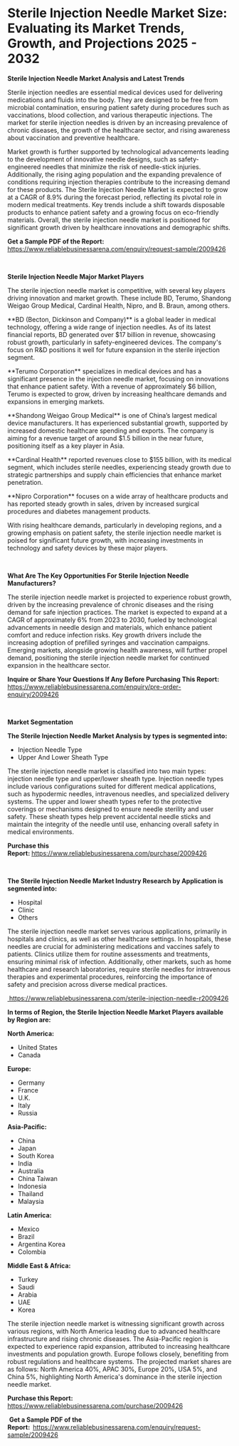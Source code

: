 <p><h1>Sterile Injection Needle Market Size: Evaluating its Market Trends, Growth, and Projections 2025 - 2032</h1></p><p><strong>Sterile Injection Needle Market Analysis and Latest Trends</strong></p>
<p><p>Sterile injection needles are essential medical devices used for delivering medications and fluids into the body. They are designed to be free from microbial contamination, ensuring patient safety during procedures such as vaccinations, blood collection, and various therapeutic injections. The market for sterile injection needles is driven by an increasing prevalence of chronic diseases, the growth of the healthcare sector, and rising awareness about vaccination and preventive healthcare.</p><p>Market growth is further supported by technological advancements leading to the development of innovative needle designs, such as safety-engineered needles that minimize the risk of needle-stick injuries. Additionally, the rising aging population and the expanding prevalence of conditions requiring injection therapies contribute to the increasing demand for these products. The Sterile Injection Needle Market is expected to grow at a CAGR of 8.9% during the forecast period, reflecting its pivotal role in modern medical treatments. Key trends include a shift towards disposable products to enhance patient safety and a growing focus on eco-friendly materials. Overall, the sterile injection needle market is positioned for significant growth driven by healthcare innovations and demographic shifts.</p></p>
<p><strong>Get a Sample PDF of the Report:&nbsp;</strong> <a href="https://www.reliablebusinessarena.com/enquiry/request-sample/2009426?utm_campaign=2110&utm_medium=2&utm_source=Github&utm_content=ia&utm_term=13042025&utm_id=sterile-injection-needle">https://www.reliablebusinessarena.com/enquiry/request-sample/2009426</a></p>
<p>&nbsp;</p>
<p><strong>Sterile Injection Needle Major Market Players</strong></p>
<p><p>The sterile injection needle market is competitive, with several key players driving innovation and market growth. These include BD, Terumo, Shandong Weigao Group Medical, Cardinal Health, Nipro, and B. Braun, among others.</p><p>**BD (Becton, Dickinson and Company)** is a global leader in medical technology, offering a wide range of injection needles. As of its latest financial reports, BD generated over $17 billion in revenue, showcasing robust growth, particularly in safety-engineered devices. The company's focus on R&D positions it well for future expansion in the sterile injection segment.</p><p>**Terumo Corporation** specializes in medical devices and has a significant presence in the injection needle market, focusing on innovations that enhance patient safety. With a revenue of approximately $6 billion, Terumo is expected to grow, driven by increasing healthcare demands and expansions in emerging markets.</p><p>**Shandong Weigao Group Medical** is one of China’s largest medical device manufacturers. It has experienced substantial growth, supported by increased domestic healthcare spending and exports. The company is aiming for a revenue target of around $1.5 billion in the near future, positioning itself as a key player in Asia.</p><p>**Cardinal Health** reported revenues close to $155 billion, with its medical segment, which includes sterile needles, experiencing steady growth due to strategic partnerships and supply chain efficiencies that enhance market penetration.</p><p>**Nipro Corporation** focuses on a wide array of healthcare products and has reported steady growth in sales, driven by increased surgical procedures and diabetes management products. </p><p>With rising healthcare demands, particularly in developing regions, and a growing emphasis on patient safety, the sterile injection needle market is poised for significant future growth, with increasing investments in technology and safety devices by these major players.</p></p>
<p>&nbsp;</p>
<p><strong>What Are The Key Opportunities For Sterile Injection Needle Manufacturers?</strong></p>
<p><p>The sterile injection needle market is projected to experience robust growth, driven by the increasing prevalence of chronic diseases and the rising demand for safe injection practices. The market is expected to expand at a CAGR of approximately 6% from 2023 to 2030, fueled by technological advancements in needle design and materials, which enhance patient comfort and reduce infection risks. Key growth drivers include the increasing adoption of prefilled syringes and vaccination campaigns. Emerging markets, alongside growing health awareness, will further propel demand, positioning the sterile injection needle market for continued expansion in the healthcare sector.</p></p>
<p><strong>Inquire or Share Your Questions If Any Before Purchasing This Report:</strong> <a href="https://www.reliablebusinessarena.com/enquiry/pre-order-enquiry/2009426?utm_campaign=2110&utm_medium=2&utm_source=Github&utm_content=ia&utm_term=13042025&utm_id=sterile-injection-needle">https://www.reliablebusinessarena.com/enquiry/pre-order-enquiry/2009426</a></p>
<p>&nbsp;</p>
<p><strong>Market Segmentation</strong></p>
<p><strong>The Sterile Injection Needle Market Analysis by types is segmented into:</strong></p>
<p><ul><li>Injection Needle Type</li><li>Upper And Lower Sheath Type</li></ul></p>
<p><p>The sterile injection needle market is classified into two main types: injection needle type and upper/lower sheath type. Injection needle types include various configurations suited for different medical applications, such as hypodermic needles, intravenous needles, and specialized delivery systems. The upper and lower sheath types refer to the protective coverings or mechanisms designed to ensure needle sterility and user safety. These sheath types help prevent accidental needle sticks and maintain the integrity of the needle until use, enhancing overall safety in medical environments.</p></p>
<p><strong>Purchase this Report:&nbsp;</strong><a href="https://www.reliablebusinessarena.com/purchase/2009426?utm_campaign=2110&utm_medium=2&utm_source=Github&utm_content=ia&utm_term=13042025&utm_id=sterile-injection-needle">https://www.reliablebusinessarena.com/purchase/2009426</a></p>
<p>&nbsp;</p>
<p><strong>The Sterile Injection Needle Market Industry Research by Application is segmented into:</strong></p>
<p><ul><li>Hospital</li><li>Clinic</li><li>Others</li></ul></p>
<p><p>The sterile injection needle market serves various applications, primarily in hospitals and clinics, as well as other healthcare settings. In hospitals, these needles are crucial for administering medications and vaccines safely to patients. Clinics utilize them for routine assessments and treatments, ensuring minimal risk of infection. Additionally, other markets, such as home healthcare and research laboratories, require sterile needles for intravenous therapies and experimental procedures, reinforcing the importance of safety and precision across diverse medical practices.</p></p>
<p><a href="https://www.reliablebusinessarena.com/sterile-injection-needle-r2009426?utm_campaign=2110&utm_medium=2&utm_source=Github&utm_content=ia&utm_term=13042025&utm_id=sterile-injection-needle">&nbsp;https://www.reliablebusinessarena.com/sterile-injection-needle-r2009426</a></p>
<p><strong>In terms of Region, the Sterile Injection Needle Market Players available by Region are:</strong></p>
<p>
    <p> <strong> North America: </strong>
        <ul>
            <li>United States</li>
            <li>Canada</li>
        </ul>
        </p> 
    <p> <strong> Europe: </strong>
        <ul>
            <li>Germany</li>
            <li>France</li>
            <li>U.K.</li>
            <li>Italy</li>
            <li>Russia</li>
        </ul>
        </p> 
    <p> <strong> Asia-Pacific: </strong>
        <ul>
            <li>China</li>
            <li>Japan</li>
            <li>South Korea</li>
            <li>India</li>
            <li>Australia</li>
            <li>China Taiwan</li>
            <li>Indonesia</li>
            <li>Thailand</li>
            <li>Malaysia</li>
        </ul>
        </p> 
    <p> <strong> Latin America: </strong>
        <ul>
            <li>Mexico</li>
            <li>Brazil</li>
            <li>Argentina Korea</li>
            <li>Colombia</li>
        </ul>
        </p> 
    <p> <strong> Middle East & Africa: </strong>
        <ul>
            <li>Turkey</li>
            <li>Saudi</li>
            <li>Arabia</li>
            <li>UAE</li>
            <li>Korea</li>
        </ul>
    </p>
    </p>
<p><p>The sterile injection needle market is witnessing significant growth across various regions, with North America leading due to advanced healthcare infrastructure and rising chronic diseases. The Asia-Pacific region is expected to experience rapid expansion, attributed to increasing healthcare investments and population growth. Europe follows closely, benefiting from robust regulations and healthcare systems. The projected market shares are as follows: North America 40%, APAC 30%, Europe 20%, USA 5%, and China 5%, highlighting North America's dominance in the sterile injection needle market.</p></p>
<p><strong>Purchase this Report: </strong><a href="https://www.reliablebusinessarena.com/purchase/2009426?utm_campaign=2110&utm_medium=2&utm_source=Github&utm_content=ia&utm_term=13042025&utm_id=sterile-injection-needle">https://www.reliablebusinessarena.com/purchase/2009426</a></p>
<p>&nbsp;<strong>Get a Sample PDF of the Report:&nbsp;&nbsp;</strong><a href="https://www.reliablebusinessarena.com/enquiry/request-sample/2009426?utm_campaign=2110&utm_medium=2&utm_source=Github&utm_content=ia&utm_term=13042025&utm_id=sterile-injection-needle">https://www.reliablebusinessarena.com/enquiry/request-sample/2009426</a></p>
<p><strong></strong></p>
<p><p></p><p></p><p></p></p>